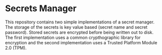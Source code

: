 # Secrets Manager

This repository contains two simple implementations of a secret manager.
The storage of the secrets is key value based (secret name and secret password).
Stored secrets are encrypted before being written out to disk.
The first implementation uses a common crypthographic library for encryption and the second implementation uses a Trusted Platform Module 2.0 (TPM).
